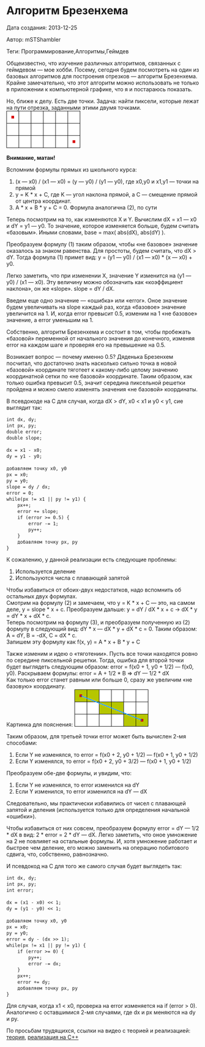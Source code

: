 # Алгоритм Брезенхема

Дата создания: 2013-12-25

Автор: mSTShambler

Теги: Программирование,Алгоритмы,Геймдев

Общеизвестно, что изучение различных алгоритмов, связанных с геймдевом — мое хобби. Посему, сегодня будем посмотреть на один из базовых алгоритмов для построения отрезков — алгоритм Брезенхема. Крайне замечательно, что этот алгоритм можно использовать не только в приложении к компьютерной графике, что я и постараюсь показать.  
  
Но, ближе к делу. Есть две точки. Задача: найти пиксели, которые лежат на пути отрезка, заданными этими двумя точками. ![](../images/a48928.png)  
  
**Внимание, матан!**  
   
Вспомним формулы прямых из школьного курса:  
1. (x — x0) / (x1 — x0) = (y — y0) / (y1 — y0), где x0,y0 и x1,y1 — точки на прямой  
2. y = K \* x + C, где K — угол наклона прямой, а C — смещение прямой от центра координат.  
3. A \* x + B \* y + C = 0. Формула аналогична (2), по сути  
  
Теперь посмотрим на то, как изменяются X и Y. Вычислим dX = x1 — x0 и dY = y1 — y0. То значение, которое изменяется больше, будем считать «базовым». Иными словами, base = max( abs(dX), abs(dY) ).   
  
Преобразуем формулу (1) таким образом, чтобы «не базовое» значение оказалось за знаком равенства. Для простоты, будем считать, что dX \> dY. Тогда формула (1) примет вид: y = (y1 — y0) / (x1 — x0) \* (x — x0) + y0.  
  
Легко заметить, что при изменении X, значение Y изменится на (y1 — y0) / (x1 — x0). Эту величину можно обозначить как «коэффициент наклона», он же «slope». slope = dY / dX.  
  
Введем еще одно значение — «ошибка» или «error». Оное значение будем увеличивать на slope каждый раз, когда «базовое» значение увеличится на 1. И, когда error превысит 0.5, изменим на 1 «не базовое» значение, а error уменьшим на 1.  
  
Собственно, алгоритм Брезенхема и состоит в том, чтобы пробежать «базовой» переменной от начального значения до конечного, изменяя error на каждом шаге и проверяя его на превышение на 0.5.  
  
Возникает вопрос — почему именно 0.5? Дяденька Брезенхем посчитал, что достаточно знать насколько сильно точка в новой «базовой» координате тяготеет к какому-либо целому значению координатной сетки по «не базовой» координате. Таким образом, как только ошибка превысит 0.5, значит середина пиксельной решетки пройдена и можно смело изменять значения «не базовой» координаты.  
  
В псевдокоде на C для случая, когда dX \> dY, x0 \< x1 и y0 \< y1, сие выглядит так:

```
int dx, dy;
int px, py;
double error;
double slope;

dx = x1 - x0;
dy = y1 - y0;

добавляем точку x0, y0
px = x0;
py = y0;
slope = dy / dx;
error = 0;
while(px != x1 || py != y1) {
    px++;
    error += slope;
    if (error >= 0.5) {
        error -= 1;
        py++;
    }
    добавляем точку px, py
}
```
  
К сожалению, у данной реализации есть следующие проблемы:  
1. Используется деление  
2. Используются числа с плавающей запятой  
  
Чтобы избавиться от обоих-двух недостатков, надо вспомнить об остальных двух формулах.  
Смотрим на формулу (2) и замечаем, что y = K \* x + C — это, на самом деле, y = slope \* x + c. Преобразуем дальше: y = dY / dX \* x + c -\> dX \* y = dY \* x + dX \* c.  
Теперь посмотрим на формулу (3), и преобразуем полученную из (2) формулу в следующий вид: dY \* x — dX \* y + dX \* c = 0. Таким образом: A = dY, B = -dX, C = dX \* c.  
Запишем эту формулу как f(x, y) = A \* x + B \* y + C  
  
Также изменим и идею о «тяготении». Пусть все точки находятся ровно по середине пиксельной решетки. Тогда, ошибка для второй точки будет выглядеть следующим образом: error = f(x0 + 1, y0 + 1/2) — f(x0, y0). Раскрываем формулы: error = A + 1/2 \* B =\> dY — 1/2 \* dX  
Как только error станет равным или больше 0, сразу же увеличим «не базовую» координату.  
Картинка для пояснения: ![](../images/1df707.png)  
  
Таким образом, для третьей точки error может быть вычислен 2-мя способами:  
1. Если Y не изменялся, то error = f(x0 + 2, y0 + 1/2) — f(x0 + 1, y0 + 1/2)  
2. Если Y изменялся, то error = f(x0 + 2, y0 + 3/2) — f(x0 + 1, y0 + 1/2)  
  
Преобразуем обе-две формулы, и увидим, что:  
1. Если Y не изменялся, то error изменился на dY  
2. Если Y изменился, то error изменился на dY — dX  
  
Следовательно, мы практически избавились от чисел с плавающей запятой и деления (используется только для определения начальной «ошибки»).  
  
Чтобы избавиться от них совсем, преобразуем формулу error = dY — 1/2 \* dX в вид: 2 \* error = 2 \* dY — dX. Легко заметить, что оное умножение на 2 не повлияет на остальные формулы. И, хотя умножение работает и быстрее чем деление, его можно заменить на операцию побитового сдвига, что, собственно, равнозначно.  
  
И псевдокод на C для того же самого случая будет выглядеть так:  

```
int dx, dy;
int px, py;
int error;

dx = (x1 - x0) << 1;
dy = (y1 - y0) << 1;

добавляем точку x0, y0
px = x0;
py = y0;
error = dy - (dx >> 1);
while(px != x1 || py != y1) {
    if (error >= 0) {
        py++;
        error -= dx;
    }
    px++;
    error += dy;
    добавляем точку px, py
}
```
  
Для случая, когда x1 \< x0, проверка на error изменяется на if (error \> 0).  
Аналогично с оставшимися 2-мя случаями, где dx и px меняются на dy и py.  
  
По просьбам трудящихся, ссылки на видео с теорией и реализацией: [теория](http://www.youtube.com/watch?v=SAT0eq9w1Yg), [реализация на C++](http://www.youtube.com/watch?v=p0PCdO9IWms)